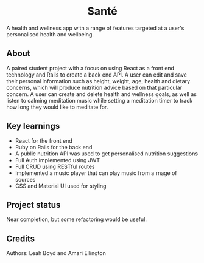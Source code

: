<h1 align="center"><strong> Santé </strong></h1>

A health and wellness app with a range of features targeted at a user's personalised health and wellbeing. 



<h2>About</h2>
A paired student project with a focus on using React as a front end technology and Rails to create a back end API. A user can edit and save their personal information such as height, weight, age, health and dietary concerns, which will produce nutrition advice based on that particular concern. A user can create and delete health and wellness goals, as well as listen to calming meditation music while setting a meditation timer to track how long they would like to meditate for.

<h2>Key learnings</h2>
<ul>
<li>React for the front end</li>
<li>Ruby on Rails for the back end</li>
<li>A public nutrition API was used to get personalised nutrition suggestions</li>
<li>Full Auth implemented using JWT</li>
<li>Full CRUD using RESTful routes</li>
<li>Implemented a music player that can play music from a rnage of sources</li>
<li>CSS and Material UI used for styling</li>
</ul>

<h2>Project status</h2>
Near completion, but some refactoring would be useful.

<h2>Credits</h2>
Authors: Leah Boyd and Amari Ellington
